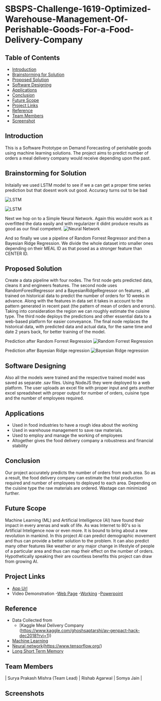 # SBSPS-Challenge-1619-Optimized-Warehouse-Management-Of-Perishable-Goods-For-a-Food-Delivery-Company



## Table of Contents

- [Introduction](#introduction)
- [Brainstorming for Solution](#brainstorming-for-solution)
- [Proposed Solution](#proposed-solution)
- [Software Designing](#software-designing)
- [Applications](#applications)
- [Conclusion](#conclusion)
- [Future Scope](#future-scope)
- [Project Links](#project-links)
- [Reference](#reference)
- [Team Members](#team-members)
- [Screenshot](#screenshots)

##
## Introduction
This is a Software Prototype on Demand Forecasting of perishable goods using machine learning solutions. The project aims to predict number of orders a meal delivery company would receive depending upon the past.

## Brainstorming for Solution
Initaially we used LSTM model to see if we a can get a proper time series prediction but that doesnt work out good. Accuracy turns out to be bad

![LSTM](https://github.com/SmartPracticeschool/SBSPS-Challenge-1619-Optimized-Warehouse-Management-Of-Perishable-Goods-For-a-Food-Delivery-Company/blob/master/Images/Time%20Series%20Prediction%20Lstm.png)


![LSTM](https://github.com/SmartPracticeschool/SBSPS-Challenge-1619-Optimized-Warehouse-Management-Of-Perishable-Goods-For-a-Food-Delivery-Company/blob/master/Images/Time%20Prediction%20LSTM2.png)

Next we hop on to a Simple Neural Network. Again this wouldnt work as it overfitted the data easily and with regularizer it didnt produce results as good as our final competent.
![Neural Network](https://github.com/SmartPracticeschool/SBSPS-Challenge-1619-Optimized-Warehouse-Management-Of-Perishable-Goods-For-a-Food-Delivery-Company/blob/master/Images/Normal%20Prediction%20NN.png)

And so finally we use a pipeline of Random Forrest Regressor and then a Bayesian Ridge Regression. We divide the whole dataset into smaller ones depending on their MEAL ID as that posed as a stronger feature than CENTER ID.

## Proposed Solution
Create a data pipeline with four nodes. The first node gets predicted data, cleans it and engineers features. The second node uses RandomForestRegressor and a BayesianRidgeRegressor on features , all trained on historical data to predict the number of orders for 10 weeks in advance. Along with the features in data set it takes in account to the pattern generated in recent past (the pattern of mean of orders and errors). Taking into consideration the region we can roughly estimate the cuisine type. The third node deploys the predictions and other essential data to a web-based platform for easier conveyance. The final node replaces the historical data, with predicted data and actual data, for the same time and date 2 years back, for better training of the model.

Prediction after Random Forrest Regression
![Random Forrest Regression](https://github.com/SmartPracticeschool/SBSPS-Challenge-1619-Optimized-Warehouse-Management-Of-Perishable-Goods-For-a-Food-Delivery-Company/blob/master/Images/Normal%20Prediction%20Ml.png)

Prediction after Bayesian Ridge regression
![Bayesian Ridge regression](https://github.com/SmartPracticeschool/SBSPS-Challenge-1619-Optimized-Warehouse-Management-Of-Perishable-Goods-For-a-Food-Delivery-Company/blob/master/Images/Normal%20Prediction%20ML2.png)

## Software Designing
Also all the models were trained and the respective trained model was saved as separate .sav files. Using NodeJS they were deployed to a web platform. The user uploads an excel file with proper input and gets another excel spreadsheet with  proper output for number of orders, cuisine type and the number of employees required.

## Applications
- Used in food industries to have a rough idea about the working
- Used in warehouse management to save raw materials.
- Used to employ and manage the working of employees
- Altogether gives the food delivery company a robustness and financial stability

## Conclusion
Our project accurately predicts the number of orders from each area. So as a result, the food delivery company can estimate the total production required and number of employees to deployed to each area. Depending on the cuisine type the raw materials are ordered. Wastage can minimized further.



## Future Scope
Machine Learning (ML) and Artificial Intelligence (AI) have found their impact in every arenas and walk of life. As was Internet to 80's so is Artificial Inteligence now or even more. It is bound to bring about a new revolution in mankind.
In this project AI can predict demographic movement and thus can provide a better solution to the problem. It can also predict many other features like weather or any major change in lifestyle of people of a particular area and thus can map their effect on the number of orders. Hypothetically speaking their are countless benefits this project can draw from growing AI.

## Project Links
- [App Url](https://meal-delivery-forecast.herokuapp.com/)
- Video Demonstration 
  -[Web Page](https://drive.google.com/file/d/1do-ZuE6ucV5WKTq6Ny36zK6fRKGC8_i-/view?usp=sharing)
  -[Working](https://drive.google.com/file/d/1qD1K7Mxexa-Gpx9oyzuZU9-KqRHIUZyP/view?usp=sharing)
  -[Powerpoint](https://drive.google.com/file/d/10NywlioAOTA_0P9GxibInBeRCgXFwJVf/view?usp=sharing)

## Reference
- Data Collected from
  - [Kaggle Meal Delivery Company (https://www.kaggle.com/ghoshsaptarshi/av-genpact-hack-dec2018?rvi=1))
- [Machine Learning](https://scikit-learn.org/)
- [Neural network](https://keras.io/)(https://www.tensorflow.org/)
- [Long Short Term Memory](https://en.wikipedia.org/wiki/Long_short-term_memory)

## Team Members
| Surya Prakash Mishra (Team Lead) | Rishab Agarwal | Somya Jain |

## Screenshots

